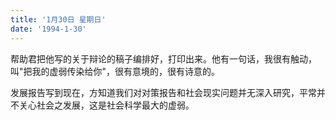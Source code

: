 ```yaml
---
title: '1月30日 星期日'
date: '1994-1-30'
---
```

帮助君把他写的关于辩论的稿子编排好，打印出来。他有一句话，我很有触动，叫"把我的虚弱传染给你"，很有意境的，很有诗意的。

发展报告写到现在，方知道我们对对策报告和社会现实问题并无深入研究，平常并不关心社会之发展，这是社会科学最大的虚弱。